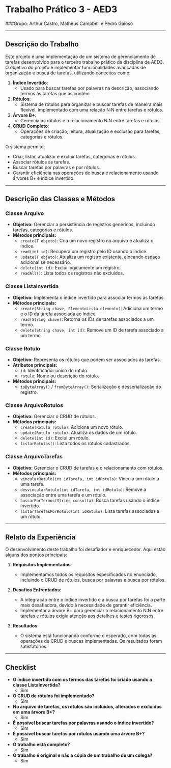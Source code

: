 # **Trabalho Prático 3 - AED3**

###Grupo: Arthur Castro, Matheus Campbell e Pedro Gaioso

---

## **Descrição do Trabalho**
Este projeto é uma implementação de um sistema de gerenciamento de tarefas desenvolvido para o terceiro trabalho prático da disciplina de AED3. O objetivo do projeto é implementar funcionalidades avançadas de organização e busca de tarefas, utilizando conceitos como:

1. **Índice Invertido**:
    - Usado para buscar tarefas por palavras na descrição, associando termos às tarefas que as contêm.
2. **Rótulos**:
    - Sistema de rótulos para organizar e buscar tarefas de maneira mais flexível, implementado com uma relação N:N entre tarefas e rótulos.
3. **Árvore B+**:
    - Gerencia os rótulos e o relacionamento N:N entre tarefas e rótulos.
4. **CRUD Completo**:
    - Operações de criação, leitura, atualização e exclusão para tarefas, categorias e rótulos.

O sistema permite:
- Criar, listar, atualizar e excluir tarefas, categorias e rótulos.
- Associar rótulos às tarefas.
- Buscar tarefas por palavras e por rótulos.
- Garantir eficiência nas operações de busca e relacionamento usando árvores B+ e índice invertido.

---

## **Descrição das Classes e Métodos**
### **Classe Arquivo**
- **Objetivo:** Gerenciar a persistência de registros genéricos, incluindo tarefas, categorias e rótulos.
- **Métodos principais:**
    - `create(T objeto)`: Cria um novo registro no arquivo e atualiza o índice.
    - `read(int id)`: Recupera um registro pelo ID usando o índice.
    - `update(T objeto)`: Atualiza um registro existente, alocando espaço adicional se necessário.
    - `delete(int id)`: Exclui logicamente um registro.
    - `readAll()`: Lista todos os registros não excluídos.

### **Classe ListaInvertida**
- **Objetivo:** Implementa o índice invertido para associar termos às tarefas.
- **Métodos principais:**
    - `create(String chave, ElementoLista elemento)`: Adiciona um termo e o ID da tarefa associada ao índice.
    - `read(String chave)`: Retorna os IDs de tarefas associados a um termo.
    - `delete(String chave, int id)`: Remove um ID de tarefa associado a um termo.

### **Classe Rotulo**
- **Objetivo:** Representa os rótulos que podem ser associados às tarefas.
- **Atributos principais:**
    - `id`: Identificador único do rótulo.
    - `rotulo`: Nome ou descrição do rótulo.
- **Métodos principais:**
    - `toByteArray()` / `fromByteArray()`: Serialização e desserialização do registro.

### **Classe ArquivoRotulos**
- **Objetivo:** Gerenciar o CRUD de rótulos.
- **Métodos principais:**
    - `create(Rotulo rotulo)`: Adiciona um novo rótulo.
    - `update(Rotulo rotulo)`: Atualiza os dados de um rótulo.
    - `delete(int id)`: Exclui um rótulo.
    - `listarRotulos()`: Lista todos os rótulos cadastrados.

### **Classe ArquivoTarefas**
- **Objetivo:** Gerenciar o CRUD de tarefas e o relacionamento com rótulos.
- **Métodos principais:**
    - `vincularRotulo(int idTarefa, int idRotulo)`: Vincula um rótulo a uma tarefa.
    - `desvincularRotulo(int idTarefa, int idRotulo)`: Remove a associação entre uma tarefa e um rótulo.
    - `buscarPorTermos(String consulta)`: Busca tarefas usando o índice invertido.
    - `listarTarefasPorRotulo(int idRotulo)`: Lista tarefas associadas a um rótulo.

---

## **Relato da Experiência**
O desenvolvimento deste trabalho foi desafiador e enriquecedor. Aqui estão alguns dos pontos principais:

1. **Requisitos Implementados**:
    - Implementamos todos os requisitos especificados no enunciado, incluindo o CRUD de rótulos, busca por palavras e busca por rótulos.

2. **Desafios Enfrentados**:
    - A integração entre o índice invertido e a busca por tarefas foi a parte mais desafiadora, devido à necessidade de garantir eficiência.
    - Implementar a árvore B+ para gerenciar o relacionamento N:N entre tarefas e rótulos exigiu atenção aos detalhes e testes rigorosos.

3. **Resultados**:
    - O sistema está funcionando conforme o esperado, com todas as operações de CRUD e buscas implementadas. Os resultados foram satisfatórios.

---

## **Checklist**
- **O índice invertido com os termos das tarefas foi criado usando a classe ListaInvertida?**
    - Sim
- **O CRUD de rótulos foi implementado?**
    - Sim
- **No arquivo de tarefas, os rótulos são incluídos, alterados e excluídos em uma árvore B+?**
    - Sim
- **É possível buscar tarefas por palavras usando o índice invertido?**
    - Sim
- **É possível buscar tarefas por rótulos usando uma árvore B+?**
    - Sim
- **O trabalho está completo?**
    - Sim
- **O trabalho é original e não a cópia de um trabalho de um colega?**
    - Sim
